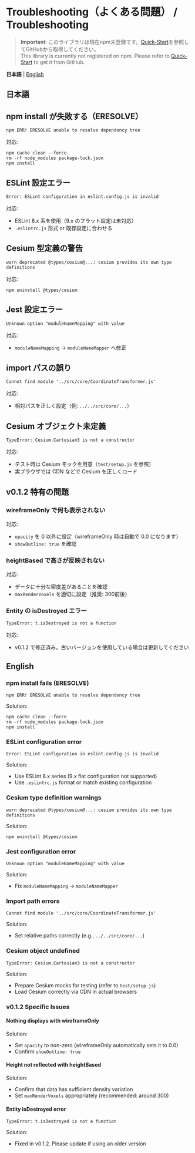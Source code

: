 # Troubleshooting（よくある問題） / Troubleshooting

> **Important**: このライブラリは現在npm未登録です。[Quick-Start](Quick-Start.md)を参照してGitHubから取得してください。  
> This library is currently not registered on npm. Please refer to [Quick-Start](Quick-Start.md) to get it from GitHub.

**日本語** | [English](#english)

## 日本語

## npm install が失敗する（ERESOLVE）
```
npm ERR! ERESOLVE unable to resolve dependency tree
```
対応:
```
npm cache clean --force
rm -rf node_modules package-lock.json
npm install
```

## ESLint 設定エラー
```
Error: ESLint configuration in eslint.config.js is invalid
```
対応:
- ESLint 8.x 系を使用（9.x のフラット設定は未対応）
- `.eslintrc.js` 形式 or 既存設定に合わせる

## Cesium 型定義の警告
```
warn deprecated @types/cesium@...: cesium provides its own type definitions
```
対応:
```
npm uninstall @types/cesium
```

## Jest 設定エラー
```
Unknown option "moduleNameMapping" with value
```
対応:
- `moduleNameMapping` → `moduleNameMapper` へ修正

## import パスの誤り
```
Cannot find module '../src/core/CoordinateTransformer.js'
```
対応:
- 相対パスを正しく設定（例: `../../src/core/...`）

## Cesium オブジェクト未定義
```
TypeError: Cesium.Cartesian3 is not a constructor
```
対応:
- テスト時は Cesium モックを用意（`test/setup.js` を参照）
- 実ブラウザでは CDN などで Cesium を正しくロード

## v0.1.2 特有の問題

### wireframeOnly で何も表示されない
対応:
- `opacity` を 0 以外に設定（wireframeOnly 時は自動で 0.0 になります）
- `showOutline: true` を確認

### heightBased で高さが反映されない
対応:
- データに十分な密度差があることを確認
- `maxRenderVoxels` を適切に設定（推奨: 300前後）

### Entity の isDestroyed エラー
```
TypeError: t.isDestroyed is not a function
```
対応:
- v0.1.2 で修正済み。古いバージョンを使用している場合は更新してください

## English

### npm install fails (ERESOLVE)
```
npm ERR! ERESOLVE unable to resolve dependency tree
```
Solution:
```
npm cache clean --force
rm -rf node_modules package-lock.json
npm install
```

### ESLint configuration error
```
Error: ESLint configuration in eslint.config.js is invalid
```
Solution:
- Use ESLint 8.x series (9.x flat configuration not supported)
- Use `.eslintrc.js` format or match existing configuration

### Cesium type definition warnings
```
warn deprecated @types/cesium@...: cesium provides its own type definitions
```
Solution:
```
npm uninstall @types/cesium
```

### Jest configuration error
```
Unknown option "moduleNameMapping" with value
```
Solution:
- Fix `moduleNameMapping` → `moduleNameMapper`

### Import path errors
```
Cannot find module '../src/core/CoordinateTransformer.js'
```
Solution:
- Set relative paths correctly (e.g., `../../src/core/...`)

### Cesium object undefined
```
TypeError: Cesium.Cartesian3 is not a constructor
```
Solution:
- Prepare Cesium mocks for testing (refer to `test/setup.js`)
- Load Cesium correctly via CDN in actual browsers

### v0.1.2 Specific Issues

#### Nothing displays with wireframeOnly
Solution:
- Set `opacity` to non-zero (wireframeOnly automatically sets it to 0.0)
- Confirm `showOutline: true`

#### Height not reflected with heightBased
Solution:
- Confirm that data has sufficient density variation
- Set `maxRenderVoxels` appropriately (recommended: around 300)

#### Entity isDestroyed error
```
TypeError: t.isDestroyed is not a function
```
Solution:
- Fixed in v0.1.2. Please update if using an older version
